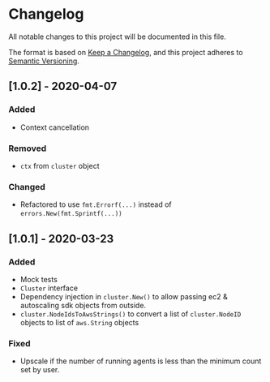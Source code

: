 # Changelog
All notable changes to this project will be documented in this file.

The format is based on [Keep a Changelog](https://keepachangelog.com/en/1.0.0/), and this project adheres to [Semantic Versioning](https://semver.org/spec/v2.0.0.html).

## [1.0.2] - 2020-04-07

### Added
- Context cancellation

### Removed
- `ctx` from `cluster` object

### Changed
- Refactored to use `fmt.Errorf(...)` instead of `errors.New(fmt.Sprintf(...))` 

## [1.0.1] - 2020-03-23

### Added
- Mock tests
- `Cluster` interface
- Dependency injection in `cluster.New()` to allow passing ec2 & autoscaling sdk objects from outside.
- `cluster.NodeIdsToAwsStrings()` to convert a list of `cluster.NodeID` objects to list of `aws.String` objects

### Fixed
- Upscale if the number of running agents is less than the minimum count set by user.
